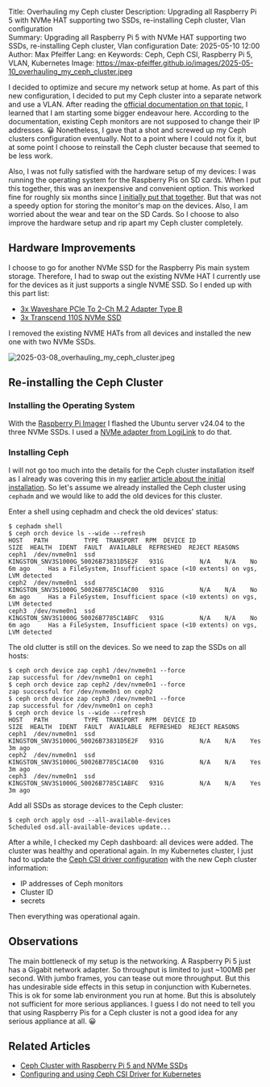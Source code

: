 Title: Overhauling my Ceph cluster 
Description: Upgrading all Raspberry Pi 5 with NVMe HAT supporting two SSDs, re-installing Ceph cluster, Vlan configuration    
Summary: Upgrading all Raspberry Pi 5 with NVMe HAT supporting two SSDs, re-installing Ceph cluster, Vlan configuration
Date: 2025-05-10 12:00
Author: Max Pfeiffer
Lang: en
Keywords: Ceph, Ceph CSI, Raspberry Pi 5, VLAN, Kubernetes
Image: https://max-pfeiffer.github.io/images/2025-05-10_overhauling_my_ceph_cluster.jpeg

I decided to optimize and secure my network setup at home. As part of this new configuration, I decided to put my Ceph
cluster into a separate network and use a VLAN. After reading the
[official documentation on that topic](https://docs.ceph.com/en/latest/rados/operations/add-or-rm-mons/#changing-a-monitor-s-ip-address),
I learned that I am starting some bigger endeavour here. According to the documentation, existing Ceph monitors are not
supposed to change their IP addresses. 😀 Nonetheless, I gave that a shot and screwed up my Ceph clusters
configuration eventually. Not to a point where I could not fix it, but at some point I choose to reinstall the Ceph
cluster because that seemed to be less work.

Also, I was not fully satisfied with the hardware setup of my devices: I was running the operating system for the
Raspberry Pis on SD cards. When I put this together, this was an inexpensive and convenient option.
This worked fine for roughly six months since
[I initially put that together]({filename}/2024-12-26_ceph_cluster_with_raspberry_pi_5.md). But that was
not a speedy option for storing the monitor's map on the devices. Also, I am worried about the wear and tear on the SD
Cards. So I choose to also improve the hardware setup and rip apart my Ceph cluster completely.

## Hardware Improvements
I choose to go for another NVMe SSD for the Raspberry Pis main system storage. Therefore, I had to swap out the existing
NVMe HAT I currently use for the devices as it just supports a single NVME SSD. So I ended up with this part list:

* [3x Waveshare PCIe To 2-Ch M.2 Adapter Type B](https://www.waveshare.com/pcie-to-2-ch-m.2-hat-plus-b.htm)
* [3x Transcend 110S NVMe SSD](https://www.transcend-info.com/product/internal-ssd/mte110s-112s)

I removed the existing NVME HATs from all devices and installed the new one with two NVMe SSDs.

![2025-03-08_overhauling_my_ceph_cluster.jpeg]({static}/images/2025-05-10_overhauling_my_ceph_cluster.jpeg)

## Re-installing the Ceph Cluster
### Installing the Operating System
With the [Raspberry Pi Imager](https://github.com/raspberrypi/rpi-imager) I flashed the Ubuntu server v24.04 to the
three NVMe SSDs. I used a
[NVMe adapter from LogiLink](https://www.2direct.de/computer/festplattengehaeuse-zubehoer/dockingstations/5370/usb-3.2-gen2-quickport-1-port-fuer-m.2-nvme-pcie-und-sata-ngff-ssds)
to do that. 

### Installing Ceph
I will not go too much into the details for the Ceph cluster installation itself as I already was covering this in my
[earlier article about the initial installation]({filename}/2024-12-26_ceph_cluster_with_raspberry_pi_5.md).
So let's assume we already installed the Ceph cluster using `cephadm` and we would like to add the old devices for this
cluster.

Enter a shell using cephadm and check the old devices' status:
```shell
$ cephadm shell
$ ceph orch device ls --wide --refresh
HOST   PATH          TYPE  TRANSPORT  RPM  DEVICE ID                              SIZE  HEALTH  IDENT  FAULT  AVAILABLE  REFRESHED  REJECT REASONS                                                           
ceph1  /dev/nvme0n1  ssd                   KINGSTON_SNV3S1000G_50026B73831D5E2F   931G          N/A    N/A    No         6m ago     Has a FileSystem, Insufficient space (<10 extents) on vgs, LVM detected  
ceph2  /dev/nvme0n1  ssd                   KINGSTON_SNV3S1000G_50026B7785C1AC00   931G          N/A    N/A    No         6m ago     Has a FileSystem, Insufficient space (<10 extents) on vgs, LVM detected  
ceph3  /dev/nvme0n1  ssd                   KINGSTON_SNV3S1000G_50026B7785C1ABFC   931G          N/A    N/A    No         6m ago     Has a FileSystem, Insufficient space (<10 extents) on vgs, LVM detected
```

The old clutter is still on the devices. So we need to zap the SSDs on all hosts:
```shell
$ ceph orch device zap ceph1 /dev/nvme0n1 --force
zap successful for /dev/nvme0n1 on ceph1
$ ceph orch device zap ceph2 /dev/nvme0n1 --force
zap successful for /dev/nvme0n1 on ceph2
$ ceph orch device zap ceph3 /dev/nvme0n1 --force
zap successful for /dev/nvme0n1 on ceph3
$ ceph orch device ls --wide --refresh
HOST   PATH          TYPE  TRANSPORT  RPM  DEVICE ID                              SIZE  HEALTH  IDENT  FAULT  AVAILABLE  REFRESHED  REJECT REASONS  
ceph1  /dev/nvme0n1  ssd                   KINGSTON_SNV3S1000G_50026B73831D5E2F   931G          N/A    N/A    Yes        3m ago                     
ceph2  /dev/nvme0n1  ssd                   KINGSTON_SNV3S1000G_50026B7785C1AC00   931G          N/A    N/A    Yes        3m ago                     
ceph3  /dev/nvme0n1  ssd                   KINGSTON_SNV3S1000G_50026B7785C1ABFC   931G          N/A    N/A    Yes        3m ago                     
```

Add all SSDs as storage devices to the Ceph cluster:
```shell
$ ceph orch apply osd --all-available-devices
Scheduled osd.all-available-devices update...
```

After a while, I checked my Ceph dashboard: all devices were added. The cluster was healthy and operational again.
In my Kubernetes cluster, I just had to update the [Ceph CSI driver configuration]({filename}/2025-03-16_ceph_csi_driver.md)
with the new Ceph cluster information:

* IP addresses of Ceph monitors
* Cluster ID
* secrets

Then everything was operational again.

## Observations
The main bottleneck of my setup is the networking. A Raspberry Pi 5 just has a Gigabit network adapter. So throughput
is limited to just ~100MB per second. With jumbo frames, you can tease out more throughput. But this has undesirable 
side effects in this setup in conjunction with Kubernetes.
This is ok for some lab environment you run at home. But this is absolutely not sufficient for more serious appliances.
I guess I do not need to tell you that using Raspberry Pis for a Ceph cluster is not a good idea for any serious
appliance at all. 😀

## Related Articles

* [Ceph Cluster with Raspberry Pi 5 and NVMe SSDs]({filename}/2024-12-26_ceph_cluster_with_raspberry_pi_5.md) 
* [Configuring and using Ceph CSI Driver for Kubernetes]({filename}/2025-03-16_ceph_csi_driver.md)


